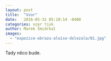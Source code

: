 ```yaml
---
layout: post
title:  "Vzor"
date:   2016-05-31 05:10:14 -0400
categories: vzor tisk
author: Marek Šmidrkal
images:
  - "expozice-obrazu-aloise-dolezala/01.jpg"
---
```

Tady něco bude.
